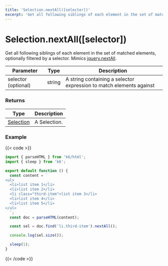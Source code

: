 ```yaml
---
title: 'Selection.nextAll([selector])'
excerpt: 'Get all following siblings of each element in the set of matched elements, optionally filtered by a selector.'
---
```


# Selection.nextAll([selector])

Get all following siblings of each element in the set of matched elements, optionally filtered by a selector.
Mimics [jquery.nextAll](https://api.jquery.com/nextAll/).

| Parameter           | Type   | Description                                                         |
| ------------------- | ------ | ------------------------------------------------------------------- |
| selector (optional) | string | A string containing a selector expression to match elements against |

### Returns

| Type                                                                                   | Description  |
| -------------------------------------------------------------------------------------- | ------------ |
| [Selection](https://grafana.com/docs/k6/<K6_VERSION>/javascript-api/k6-html/selection) | A Selection. |

### Example

{{< code >}}

```javascript
import { parseHTML } from 'k6/html';
import { sleep } from 'k6';

export default function () {
  const content = `
<ul>
  <li>list item 1</li>
  <li>list item 2</li>
  <li class="third-item">list item 3</li>
  <li>list item 4</li>
  <li>list item 5</li>
</ul>
  `;
  const doc = parseHTML(content);

  const sel = doc.find('li.third-item').nextAll();

  console.log(sel.size());

  sleep(1);
}
```

{{< /code >}}
